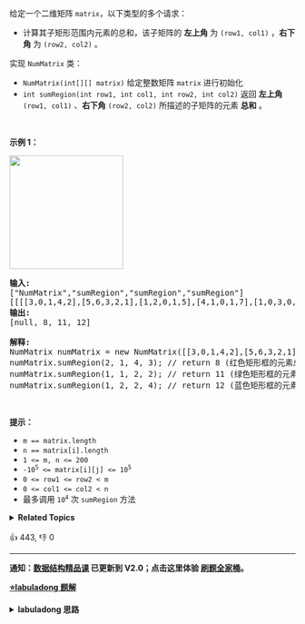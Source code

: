 <p><big><small>给定一个二维矩阵 <code>matrix</code>，</small></big>以下类型的多个请求：</p>

<ul> 
 <li><big><small>计算其子矩形范围内元素的总和，该子矩阵的 <strong>左上角</strong> 为 <code>(row1,&nbsp;col1)</code> ，<strong>右下角</strong> 为 <code>(row2,&nbsp;col2)</code> 。</small></big></li> 
</ul>

<p>实现 <code>NumMatrix</code> 类：</p>

<ul> 
 <li><code>NumMatrix(int[][] matrix)</code>&nbsp;给定整数矩阵 <code>matrix</code> 进行初始化</li> 
 <li><code>int sumRegion(int row1, int col1, int row2, int col2)</code>&nbsp;返回<big><small> <strong>左上角</strong></small></big><big><small> <code>(row1,&nbsp;col1)</code>&nbsp;、<strong>右下角</strong>&nbsp;<code>(row2,&nbsp;col2)</code></small></big> 所描述的子矩阵的元素 <strong>总和</strong> 。</li> 
</ul>

<p>&nbsp;</p>

<p><strong>示例 1：</strong></p>

<p><img src="https://pic.leetcode-cn.com/1626332422-wUpUHT-image.png" style="width: 200px;" /></p>

<pre>
<strong>输入:</strong> 
["NumMatrix","sumRegion","sumRegion","sumRegion"]
[[[[3,0,1,4,2],[5,6,3,2,1],[1,2,0,1,5],[4,1,0,1,7],[1,0,3,0,5]]],[2,1,4,3],[1,1,2,2],[1,2,2,4]]
<strong>输出:</strong> 
[null, 8, 11, 12]

<strong>解释:</strong>
NumMatrix numMatrix = new NumMatrix([[3,0,1,4,2],[5,6,3,2,1],[1,2,0,1,5],[4,1,0,1,7],[1,0,3,0,5]]);
numMatrix.sumRegion(2, 1, 4, 3); // return 8 (红色矩形框的元素总和)
numMatrix.sumRegion(1, 1, 2, 2); // return 11 (绿色矩形框的元素总和)
numMatrix.sumRegion(1, 2, 2, 4); // return 12 (蓝色矩形框的元素总和)
</pre>

<p>&nbsp;</p>

<p><strong>提示：</strong></p>

<ul> 
 <li><code>m == matrix.length</code></li> 
 <li><code>n == matrix[i].length</code></li> 
 <li><code>1 &lt;= m,&nbsp;n &lt;=&nbsp;200</code>
  <meta charset="UTF-8" /></li> 
 <li><code>-10<sup>5</sup>&nbsp;&lt;= matrix[i][j] &lt;= 10<sup>5</sup></code></li> 
 <li><code>0 &lt;= row1 &lt;= row2 &lt; m</code></li> 
 <li><code>0 &lt;= col1 &lt;= col2 &lt; n</code></li> 
 <li>
  <meta charset="UTF-8" />最多调用 <code>10<sup>4</sup></code> 次&nbsp;<code>sumRegion</code> 方法</li> 
</ul>

<details><summary><strong>Related Topics</strong></summary>设计 | 数组 | 矩阵 | 前缀和</details><br>

<div>👍 443, 👎 0</div>

<div id="labuladong"><hr>

**通知：[数据结构精品课](https://aep.h5.xeknow.com/s/1XJHEO) 已更新到 V2.0；点击这里体验 [刷题全家桶](https://labuladong.gitee.io/algo/images/others/%E5%85%A8%E5%AE%B6%E6%A1%B6.jpg)。**



<p><strong><a href="https://labuladong.github.io/article?qno=304" target="_blank">⭐️labuladong 题解</a></strong></p>
<details><summary><strong>labuladong 思路</strong></summary>

## 基本思路

> 本文有视频版：[前缀和/差分数组技巧精讲](https://www.bilibili.com/video/BV1NY4y1J7xQ)

这题的思路和 [303. 区域和检索 - 数组不可变](/problems/range-sum-query-immutable) 中一维数组中的前缀和问题是非常类似的，如下图：

![](https://labuladong.github.io/algo/images/前缀和/5.jpeg)

如果我想计算红色的这个子矩阵的元素之和，可以用绿色矩阵减去蓝色矩阵减去橙色矩阵最后加上粉色矩阵，而绿蓝橙粉这四个矩阵有一个共同的特点，就是左上角就是 `(0, 0)` 原点。

那么我们可以维护一个二维 `preSum` 数组，专门记录以原点为顶点的矩阵的元素之和，就可以用几次加减运算算出任何一个子矩阵的元素和。

**详细题解：[小而美的算法技巧：前缀和数组](https://labuladong.github.io/article/fname.html?fname=前缀和技巧)**

**标签：前缀和**

## 解法代码

```java
class NumMatrix {
    // preSum[i][j] 记录矩阵 [0, 0, i, j] 的元素和
    private int[][] preSum;

    public NumMatrix(int[][] matrix) {
        int m = matrix.length, n = matrix[0].length;
        if (m == 0 || n == 0) return;
        // 构造前缀和矩阵
        preSum = new int[m + 1][n + 1];
        for (int i = 1; i <= m; i++) {
            for (int j = 1; j <= n; j++) {
                // 计算每个矩阵 [0, 0, i, j] 的元素和
                preSum[i][j] = preSum[i-1][j] + preSum[i][j-1] + matrix[i - 1][j - 1] - preSum[i-1][j-1];
            }
        }
    }

    // 计算子矩阵 [x1, y1, x2, y2] 的元素和
    public int sumRegion(int x1, int y1, int x2, int y2) {
        // 目标矩阵之和由四个相邻矩阵运算获得
        return preSum[x2+1][y2+1] - preSum[x1][y2+1] - preSum[x2+1][y1] + preSum[x1][y1];
    }
}
```

**类似题目**：
  - [1314. 矩阵区域和 🟠](/problems/matrix-block-sum)
  - [303. 区域和检索 - 数组不可变 🟢](/problems/range-sum-query-immutable)
  - [剑指 Offer II 013. 二维子矩阵的和 🟠](/problems/O4NDxx)

</details>
</div>



